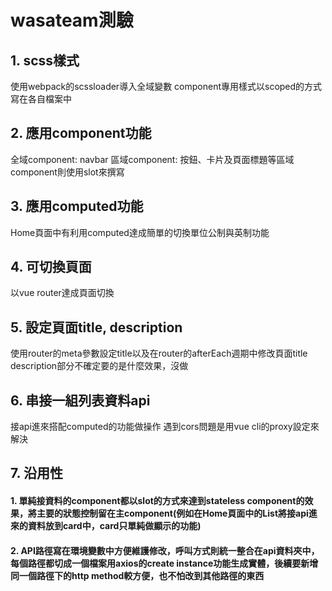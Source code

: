 <!-- 1. 用Vue Cli 完成以下功能
2. 以scss撰寫內容樣式
3. 應用component功能
4. 應用computed功能
5. 可切換頁面
6. 設定頁面title, description
7. 串接一組列表資料api

[https://mocki.io/fake-json-api](https://mocki.io/fake-json-api)

8. 程式架構做到最大的沿用性，並於Readme說明你的想法
9. 完成後上傳至github或gitlab將連結寄至hello@wasateam.com -->


# wasateam測驗

## 1. scss樣式

使用webpack的scssloader導入全域變數
component專用樣式以scoped的方式寫在各自檔案中


## 2. 應用component功能

全域component: navbar
區域component: 按鈕、卡片及頁面標題等區域component則使用slot來撰寫


## 3. 應用computed功能

Home頁面中有利用computed達成簡單的切換單位公制與英制功能


## 4. 可切換頁面
以vue router達成頁面切換

## 5. 設定頁面title, description
使用router的meta參數設定title以及在router的afterEach週期中修改頁面title
description部分不確定要的是什麼效果，沒做

## 6. 串接一組列表資料api
接api進來搭配computed的功能做操作
遇到cors問題是用vue cli的proxy設定來解決

## 7. 沿用性
#### 1. 單純接資料的component都以slot的方式來達到stateless component的效果，將主要的狀態控制留在主component(例如在Home頁面中的List將接api進來的資料放到card中，card只單純做顯示的功能)
#### 2. API路徑寫在環境變數中方便維護修改，呼叫方式則統一整合在api資料夾中，每個路徑都切成一個檔案用axios的create instance功能生成實體，後續要新增同一個路徑下的http method較方便，也不怕改到其他路徑的東西
